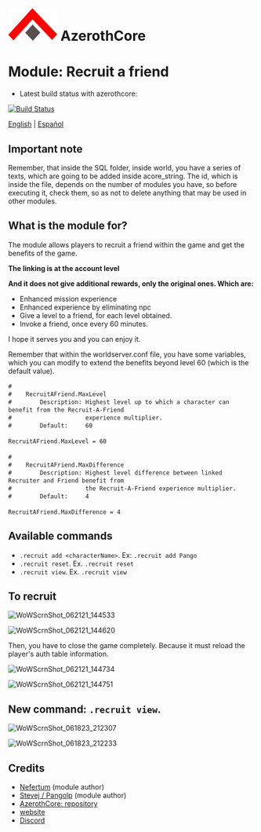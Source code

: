 # ![logo](https://raw.githubusercontent.com/azerothcore/azerothcore.github.io/master/images/logo-github.png) AzerothCore

# Module: Recruit a friend

- Latest build status with azerothcore:

[![Build Status](https://github.com/pangolp/mod-recruit-friend/workflows/core-build/badge.svg?branch=master&event=push)](https://github.com/pangolp/mod-recruit-friend)

[English](README.md) | [Español](README_ES.md)

## Important note

Remember, that inside the SQL folder, inside world, you have a series of texts, which are going to be added inside acore_string. The id, which is inside the file, depends on the number of modules you have, so before executing it, check them, so as not to delete anything that may be used in other modules.

## What is the module for?

The module allows players to recruit a friend within the game and get the benefits of the game.

**The linking is at the account level**

**And it does not give additional rewards, only the original ones. Which are:**

- Enhanced mission experience
- Enhanced experience by eliminating npc
- Give a level to a friend, for each level obtained.
- Invoke a friend, once every 60 minutes.

I hope it serves you and you can enjoy it.

Remember that within the worldserver.conf file, you have some variables, which you can modify to extend the benefits beyond level 60 (which is the default value).

```
#
#    RecruitAFriend.MaxLevel
#        Description: Highest level up to which a character can benefit from the Recruit-A-Friend
#                     experience multiplier.
#        Default:     60

RecruitAFriend.MaxLevel = 60

#
#    RecruitAFriend.MaxDifference
#        Description: Highest level difference between linked Recruiter and Friend benefit from
#                     the Recruit-A-Friend experience multiplier.
#        Default:     4

RecruitAFriend.MaxDifference = 4
```

## Available commands

- `.recruit add <characterName>`. Ex: `.recruit add Pango`
- `.recruit reset`. Ex. `.recruit reset`
- `.recruit view`. Ex. `.recruit view`

## To recruit

![WoWScrnShot_062121_144533](https://user-images.githubusercontent.com/2810187/122805785-e8111a00-d29f-11eb-8cc9-d4c2269ac318.jpg)

![WoWScrnShot_062121_144620](https://user-images.githubusercontent.com/2810187/122805820-f19a8200-d29f-11eb-947d-059ab016a779.jpg)

Then, you have to close the game completely. Because it must reload the player's auth table information.

![WoWScrnShot_062121_144734](https://user-images.githubusercontent.com/2810187/122805976-23abe400-d2a0-11eb-8645-150c4e48e4b8.jpg)

![WoWScrnShot_062121_144751](https://user-images.githubusercontent.com/2810187/122805986-26a6d480-d2a0-11eb-8c9f-e3e293cd13f5.jpg)

## New command: `.recruit view`.

![WoWScrnShot_061823_212307](https://github.com/azerothcore/mod-individual-xp/assets/2810187/009a2418-5e20-4eeb-abfe-4a62d20e539d)

![WoWScrnShot_061823_212233](https://github.com/azerothcore/mod-individual-xp/assets/2810187/8ee4552a-7182-4142-8a1f-d21a2aaa1360)

## Credits

- [Nefertum](https://gitlab.com/Nefertum) (module author)
- [Stevej / Pangolp](https://github.com/pangolp) (module author)
- [AzerothCore: repository](https://github.com/azerothcore)
- [website](http://azerothcore.org/)
- [Discord](https://discord.gg/PaqQRkd)
